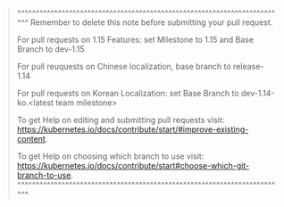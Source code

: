 >^^^^^^^^^^^^^^^^^^^^^^^^^^^^^^^^^^^^^^^^^^^^^^^^^^^^^^^^^^^^^^^^^^^^^^^^^
> Remember to delete this note before submitting your pull request.
>
> For pull requests on 1.15 Features: set Milestone to 1.15 and Base Branch to dev-1.15
> 
> For pull reuquests on Chinese localization, base branch to release-1.14
>
> For pull requests on Korean Localization: set Base Branch to dev-1.14-ko.\<latest team milestone>
>
> To get Help on editing and submitting pull requests visit:
> https://kubernetes.io/docs/contribute/start/#improve-existing-content.
>
> To get Help on choosing which branch to use visit:
> https://kubernetes.io/docs/contribute/start#choose-which-git-branch-to-use.
>^^^^^^^^^^^^^^^^^^^^^^^^^^^^^^^^^^^^^^^^^^^^^^^^^^^^^^^^^^^^^^^^^^^^^^^^^
>
